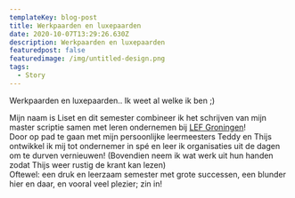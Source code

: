 ```yaml
---
templateKey: blog-post
title: Werkpaarden en luxepaarden
date: 2020-10-07T13:29:26.630Z
description: Werkpaarden en luxepaarden
featuredpost: false
featuredimage: /img/untitled-design.png
tags:
  - Story
---
```

Werkpaarden en luxepaarden.. Ik weet al welke ik ben ;) 

Mijn naam is Liset en dit semester combineer ik het schrijven van mijn master scriptie samen met leren ondernemen bij [LEF Groningen](https://www.linkedin.com/company/lefgroningen/)!
\
Door op pad te gaan met mijn persoonlijke leermeesters Teddy en Thijs ontwikkel ik mij tot ondernemer in spé en leer ik organisaties uit de dagen om te durven vernieuwen! (Bovendien neem ik wat werk uit hun handen zodat Thijs weer rustig de krant kan lezen)
\
Oftewel: een druk en leerzaam semester met grote successen, een blunder hier en daar, en vooral veel plezier; zin in!